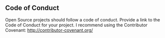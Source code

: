 ## Code of Conduct

Open Source projects should follow a code of conduct. Provide a link to the Code of Conduct for your project. I recommend using the Contributor Covenant: http://contributor-covenant.org/
